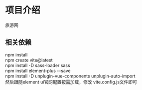 # 项目介绍
旅游网

## 相关依赖
npm install<br/>
npm create vite@latest<br/>
npm install -D sass-loader sass<br/>
npm install element-plus --save<br/>
npm install -D unplugin-vue-components unplugin-auto-import<br/>
然后跟随element ui官网配置按需加载，修改 vite.config.js文件即可<br/>